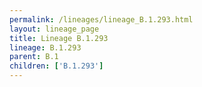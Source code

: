 ```yaml
---
permalink: /lineages/lineage_B.1.293.html
layout: lineage_page
title: Lineage B.1.293
lineage: B.1.293
parent: B.1
children: ['B.1.293']
---
```

